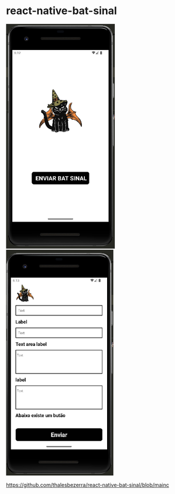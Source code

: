 # react-native-bat-sinal

![Tela Inicial do Gerador de Senhas](./assets/printbatsinal1.PNG)  ![Tela Inicial do Gerador de Senhas](./assets/printbatsinal2.PNG)

https://github.com/thalesbezerra/react-native-bat-sinal/blob/mainc
